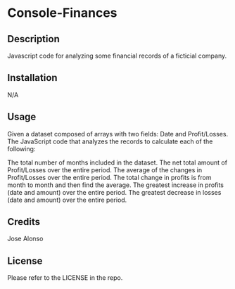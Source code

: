 # Console-Finances


## Description

Javascript code for analyzing some financial records of a ficticial company.

## Installation

N/A

## Usage

Given a dataset composed of arrays with two fields: Date and Profit/Losses.
The JavaScript code that analyzes the records to calculate each of the following:

The total number of months included in the dataset.
The net total amount of Profit/Losses over the entire period.
The average of the changes in Profit/Losses over the entire period.
The total change in profits is from month to month and then find the average.
The greatest increase in profits (date and amount) over the entire period.
The greatest decrease in losses (date and amount) over the entire period.

## Credits

Jose Alonso

## License

Please refer to the LICENSE in the repo.
